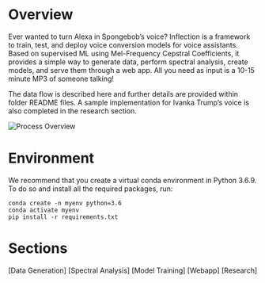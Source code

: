 # Overview

Ever wanted to turn Alexa in Spongebob’s voice? Inflection is a framework to train, test, and deploy voice conversion models for voice assistants. Based on supervised ML using Mel-Frequency Cepstral Coefficients, it provides a simple way to generate data, perform spectral analysis, create models, and serve them through a web app. All you need as input is a 10-15 minute MP3 of someone talking!

The data flow is described here and further details are provided within folder README files. A sample implementation for Ivanka Trump’s voice is also completed in the research section.

![Process Overview](https://github.com/mraheja/inflection/blob/main/ProcessOverview.png)

# Environment 

We recommend that you create a virtual conda environment in Python 3.6.9. To do so and install all the required packages, run: 

```
conda create -n myenv python=3.6
conda activate myenv
pip install -r requirements.txt
```

# Sections

[Data Generation]
[Spectral Analysis]
[Model Training]
[Webapp]
[Research]
